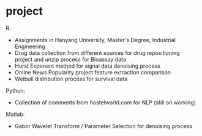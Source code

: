 # project
R:
 - Assignments in Hanyang University, Master's Degree, Industrial Engineering
- Drug data collection from different sources for drug repositioning project and unzip process for Bioassay data
- Hurst Exponent method for signal data denoising process
- Online News Popularity project feature extraction comparison
- Weibull distribution process for survival data
 
 
 Python:
 - Collection of comments from hostelworld.com for NLP (still on working)
 
 Matlab:
 - Gabor Wavelet Transform / Parameter Selection for denoising process
